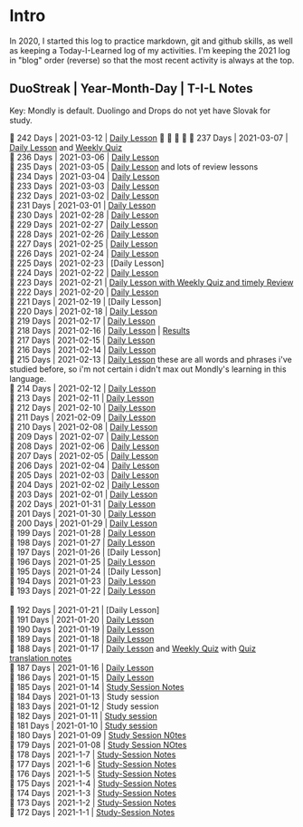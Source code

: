 # Intro
In 2020, I started this log to practice markdown, git and github skills, as well as keeping a Today-I-Learned log of my activities. I'm keeping the 2021 log in "blog" order (reverse) so that the most recent activity is always at the top. 


## DuoStreak | Year-Month-Day | T-I-L Notes 
Key: Mondly is default. Duolingo and Drops do not yet have Slovak for study. <br>

🏰 242 Days | 2021-03-12 | [Daily Lesson](https://github.com/EO4wellness/T-I-L/blob/main/polyglot/eslovaco/studies/2021-03-March/2021-03-12.md)
🏰 
🏰 
🏰 
🏰 
🏰 237 Days | 2021-03-07 | [Daily Lesson](https://github.com/EO4wellness/T-I-L/blob/main/polyglot/eslovaco/studies/2021-03-March/2021-03-07.md) and [Weekly Quiz](https://github.com/EO4wellness/T-I-L/blob/main/polyglot/eslovaco/studies/2021-03-March/2021-03-07-weekly-quiz.md)<br>
🏰 236 Days | 2021-03-06 | [Daily Lesson](https://github.com/EO4wellness/T-I-L/blob/main/polyglot/eslovaco/studies/2021-03-March/2021-03-06.md)<br>
🏰 235 Days | 2021-03-05 | [Daily Lesson](https://github.com/EO4wellness/T-I-L/blob/main/polyglot/eslovaco/studies/2021-03-March/2021-03-05.md) and lots of review lessons<br>
🏰 234 Days | 2021-03-04 | [Daily Lesson](https://github.com/EO4wellness/T-I-L/blob/main/polyglot/eslovaco/studies/2021-03-March/2021-03-04.md)<br>
🏰 233 Days | 2021-03-03 | [Daily Lesson](https://github.com/EO4wellness/T-I-L/blob/main/polyglot/eslovaco/studies/2021-03-March/2021-03-03.md)<br>
🏰 232 Days | 2021-03-02 | [Daily Lesson](https://github.com/EO4wellness/T-I-L/blob/main/polyglot/eslovaco/studies/2021-03-March/2021-03-02.md)<br>
🏰 231 Days | 2021-03-01 | [Daily Lesson](https://github.com/EO4wellness/T-I-L/blob/main/polyglot/eslovaco/studies/2021-03-March/2021-03-01.md)<br>
🏰 230 Days | 2021-02-28 | [Daily Lesson](https://github.com/EO4wellness/T-I-L/blob/main/polyglot/eslovaco/studies/2021-02-Feb/2021-02-28.md)<br>
🏰 229 Days | 2021-02-27 | [Daily Lesson](https://github.com/EO4wellness/T-I-L/blob/main/polyglot/eslovaco/images/flashcards/film%20and%20music.jpg)<br>
🏰 228 Days | 2021-02-26 | [Daily Lesson](https://github.com/EO4wellness/T-I-L/blob/main/polyglot/eslovaco/studies/2021-02-Feb/2021-02-26.md)<br>
🏰 227 Days | 2021-02-25 | [Daily Lesson](https://github.com/EO4wellness/T-I-L/blob/main/polyglot/eslovaco/studies/2021-02-Feb/2021-02-25.md)<br>
🏰 226 Days | 2021-02-24 | [Daily Lesson](https://github.com/EO4wellness/T-I-L/blob/main/polyglot/eslovaco/studies/2021-02-Feb/2021-02-24.md)<br>
🏰 225 Days | 2021-02-23 | [Daily Lesson]<br>
🏰 224 Days | 2021-02-22 | [Daily Lesson](https://github.com/EO4wellness/T-I-L/blob/main/polyglot/eslovaco/studies/2021-02-Feb/2021-02-22.md)<br>
🏰 223 Days | 2021-02-21 | [Daily Lesson with Weekly Quiz and timely Review](https://github.com/EO4wellness/T-I-L/blob/main/polyglot/eslovaco/studies/2021-02-Feb/2021-02-21.md)<br>
🏰 222 Days | 2021-02-20 | [Daily Lesson](https://github.com/EO4wellness/T-I-L/blob/main/polyglot/eslovaco/studies/2021-02-Feb/2021-02-20.md)<br>
🏰 221 Days | 2021-02-19 | [Daily Lesson]<br>
🏰 220 Days | 2021-02-18 | [Daily Lesson](https://github.com/EO4wellness/T-I-L/blob/main/polyglot/eslovaco/studies/2021-02-Feb/2021-02-18.md)<br>
🏰 219 Days | 2021-02-17 | [Daily Lesson](https://github.com/EO4wellness/T-I-L/blob/main/polyglot/eslovaco/studies/2021-02-Feb/2021-02-17.md)<br>
🏰 218 Days | 2021-02-16 | [Daily Lesson](https://github.com/EO4wellness/T-I-L/blob/main/polyglot/eslovaco/studies/2021-02-Feb/2021-02-16.md) | [Results](https://github.com/EO4wellness/T-I-L/blob/main/polyglot/eslovaco/images/2021-02-16-day218.jpg)<br>
🏰 217 Days | 2021-02-15 | [Daily Lesson](https://github.com/EO4wellness/T-I-L/blob/main/polyglot/eslovaco/studies/2021-02-Feb/2021-02-15.md)<br>
🏰 216 Days | 2021-02-14 | [Daily Lesson](https://github.com/EO4wellness/T-I-L/blob/main/polyglot/eslovaco/studies/2021-02-Feb/2021-02-14.md)<br>
🏰 215 Days | 2021-02-13 | [Daily Lesson](https://github.com/EO4wellness/T-I-L/blob/main/polyglot/eslovaco/studies/2021-02-Feb/2021-02-13%2Cmd) these are all words and phrases i've studied before, so i'm not certain i didn't max out Mondly's learning in this language. <br>
🏰 214 Days | 2021-02-12 | [Daily Lesson](https://github.com/EO4wellness/T-I-L/blob/main/polyglot/eslovaco/studies/2021-02-Feb/2021-02-12.md)<br>
🏰  213 Days | 2021-02-11 | [Daily Lesson](https://github.com/EO4wellness/T-I-L/blob/main/polyglot/eslovaco/studies/2021-02-Feb/2021-02-11.md)<br>
🏰 212 Days | 2021-02-10 | [Daily Lesson](https://github.com/EO4wellness/T-I-L/blob/main/polyglot/eslovaco/studies/2021-02-Feb/2021-02-10.md)<br>
🏰 211 Days | 2021-02-09 | [Daily Lesson](https://github.com/EO4wellness/T-I-L/blob/main/polyglot/eslovaco/studies/2021-02-Feb/2021-02-09.md) <br>
🏰 210 Days | 2021-02-08 | [Daily Lesson](https://github.com/EO4wellness/T-I-L/blob/main/polyglot/eslovaco/studies/2021-02-Feb/2021-02-08.md)<br>
🏰 209 Days | 2021-02-07 | [Daily Lesson](https://github.com/EO4wellness/T-I-L/blob/main/polyglot/eslovaco/studies/2021-02-Feb/2021-02-07.md)<br>
🏰 208 Days | 2021-02-06 | [Daily Lesson](https://github.com/EO4wellness/T-I-L/blob/main/polyglot/eslovaco/studies/2021-02-Feb/2021-02-06.md)<br> 
🏰 207 Days | 2021-02-05 | [Daily Lesson](https://github.com/EO4wellness/T-I-L/blob/main/polyglot/eslovaco/studies/2021-02-Feb/2021-02-05.md)<br>
🏰 206 Days | 2021-02-04 | [Daily Lesson](https://github.com/EO4wellness/T-I-L/blob/main/polyglot/eslovaco/studies/2021-02-Feb/2021-02-04.md)<br> 
🏰 205 Days | 2021-02-03 | [Daily Lesson](https://github.com/EO4wellness/T-I-L/blob/main/polyglot/eslovaco/studies/2021-02-Feb/2021-02-03.md)<br>
🏰 204 Days | 2021-02-02 | [Daily Lesson](https://github.com/EO4wellness/T-I-L/blob/main/polyglot/eslovaco/studies/2021-02-Feb/2021-02-02.md)<br>
:european_castle: 203 Days | 2021-02-01 | [Daily Lesson](https://github.com/EO4wellness/T-I-L/blob/main/polyglot/eslovaco/studies/2021-02-Feb/2021-02-01.md)<br>
:european_castle: 202 Days | 2021-01-31 | [Daily Lesson](#)<br>
:european_castle: 201 Days | 2021-01-30 | [Daily Lesson](#)<br>
:european_castle: 200 Days | 2021-01-29 | [Daily Lesson](#)<br>
:european_castle: 199 Days | 2021-01-28 | [Daily Lesson](#)<br>
:european_castle: 198 Days | 2021-01-27 | [Daily Lesson](https://github.com/EO4wellness/T-I-L/blob/main/polyglot/eslovaco/studies/2021-01-Jan/2021-01-27.md)<br>
:european_castle: 197 Days | 2021-01-26 | [Daily Lesson]<br>
:european_castle: 196 Days | 2021-01-25 | [Daily Lesson](https://github.com/EO4wellness/T-I-L/blob/main/polyglot/eslovaco/studies/2021-01-Jan/2021-01-25.md)<br>
:european_castle: 195 Days | 2021-01-24 | [Daily Lesson]<br>
:european_castle: 194 Days | 2021-01-23 | [Daily Lesson](https://github.com/EO4wellness/T-I-L/blob/main/polyglot/eslovaco/studies/2021-01-Jan/2021-01-23.md)<br>
:european_castle: 193 Days | 2021-01-22 | [Daily Lesson](https://github.com/EO4wellness/T-I-L/blob/main/polyglot/eslovaco/studies/2021-01-Jan/2021-01-22.md)<br>\
:european_castle: 192 Days | 2021-01-21 | [Daily Lesson]<br>
:european_castle: 191 Days | 2021-01-20 | [Daily Lesson](https://github.com/EO4wellness/T-I-L/blob/main/polyglot/eslovaco/studies/2021-01-Jan/2021-01-20.md)<br>
:european_castle: 190 Days | 2021-01-19 | [Daily Lesson](https://github.com/EO4wellness/T-I-L/blob/main/polyglot/eslovaco/studies/2021-01-Jan/2021-01-19.md)<br>
:european_castle: 189 Days | 2021-01-18 | [Daily Lesson](https://github.com/EO4wellness/T-I-L/blob/main/polyglot/eslovaco/studies/2021-01-Jan/2021-01-18.md)<br>
:european_castle: 188 Days | 2021-01-17 | [Daily Lesson](https://github.com/EO4wellness/T-I-L/blob/main/polyglot/eslovaco/images/2021-01-17-study%20session.jpg) and [Weekly Quiz](https://github.com/EO4wellness/T-I-L/blob/main/polyglot/eslovaco/images/2021-01-17-weekly-quiz.jpg) with [Quiz translation notes](https://github.com/EO4wellness/T-I-L/blob/main/polyglot/eslovaco/studies/2021-01-Jan/2021-01-17-Slovak-Quiz.md)<br>
:european_castle: 187 Days | 2021-01-16 | [Daily Lesson](https://github.com/EO4wellness/T-I-L/blob/main/polyglot/eslovaco/studies/2021-01-Jan/2021-01-16.md) <br>
:european_castle: 186 Days | 2021-01-15 | [Daily Lesson](https://github.com/EO4wellness/T-I-L/blob/main/polyglot/eslovaco/studies/2021-01-Jan/2021-01-15.md) <br>
:european_castle: 185 Days | 2021-01-14 | [Study Session Notes](
https://github.com/EO4wellness/T-I-L/blob/main/polyglot/eslovaco/studies/2021-01-Jan/2020-01-14.md)<br>
:european_castle: 184 Days | 2021-01-13 | Study session<br>
:european_castle: 183 Days | 2021-01-12 | Study session<br>
:european_castle: 182 Days | 2021-01-11 | [Study session](https://github.com/EO4wellness/T-I-L/blob/main/polyglot/eslovaco/studies/2021-01-Jan/2021-01-11.md) <br>
:european_castle: 181 Days | 2021-01-10 | [Study session](https://github.com/EO4wellness/T-I-L/blob/main/polyglot/eslovaco/studies/2021-01-Jan/2021-01-10.md)<br>
:european_castle: 180 Days | 2021-01-09 | [Study Session N0tes](https://github.com/EO4wellness/T-I-L/blob/main/polyglot/eslovaco/studies/2021-01-Jan/2021-01-09.md)<br>
🏰 179 Days | 2021-01-08 | [Study Session NOtes](https://github.com/EO4wellness/T-I-L/blob/main/polyglot/eslovaco/studies/2021-01-Jan/2021-01-08.md)<br>
🏰 178 Days | 2021-1-7 | [Study-Session Notes](https://github.com/EO4wellness/T-I-L/blob/main/polyglot/eslovaco/studies/2021-01-Jan/2021-01-07.md) <br>
🏰 177 Days | 2021-1-6 | [Study-Session Notes](https://github.com/EO4wellness/T-I-L/blob/main/polyglot/eslovaco/studies/2021-01-Jan/2021-01-06.md) <br>
🏰 176 Days | 2021-1-5 | [Study-Session Notes](https://github.com/EO4wellness/T-I-L/blob/main/polyglot/eslovaco/studies/2021-01-Jan/2021-01-05.md) <br>
🏰 175 Days | 2021-1-4 | [Study-Session Notes](https://github.com/EO4wellness/T-I-L/blob/main/polyglot/eslovaco/studies/2021-01-Jan/2021-01-04.md) <br>
🏰 174 Days | 2021-1-3 | [Study-Session Notes](https://github.com/EO4wellness/T-I-L/blob/main/polyglot/eslovaco/studies/2021-01-Jan/2021-01-03.md) <br>
🏰 173 Days | 2021-1-2 | [Study-Session Notes](https://github.com/EO4wellness/T-I-L/blob/main/polyglot/eslovaco/studies/2021-01-Jan/2021-01-02.md) <br>
🏰 172 Days | 2021-1-1 | [Study-Session Notes](https://github.com/EO4wellness/T-I-L/blob/main/polyglot/eslovaco/studies/2021-01-Jan/2021-01-01.md) <br>
